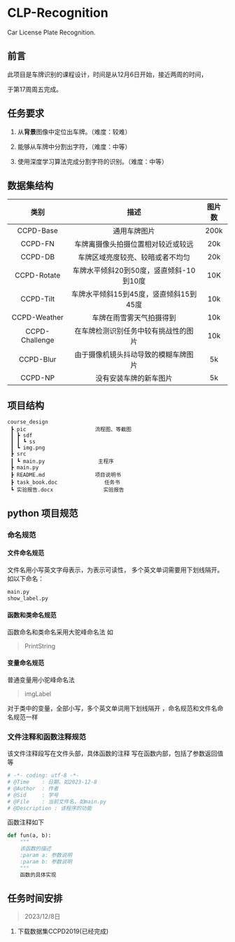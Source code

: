# CLP-Recognition
Car License Plate Recognition.
## 前言
此项目是车牌识别的课程设计，时间是从12月6日开始，接近两周的时间，

于第17周周五完成。
## 任务要求

1. 从**背景**图像中定位出车牌。（难度：较难）

2. 能够从车牌中分割出字符，（难度：中等）

3. 使用深度学习算法完成分割字符的识别。（难度：中等）

## 数据集结构

|      类别      |                  描述                   | 图片数 |
| :------------: | :-------------------------------------: | :----: |
|   CCPD-Base    |              通用车牌图片               |  200k  |
|    CCPD-FN     |   车牌离摄像头拍摄位置相对较近或较远    |  20k   |
|    CCPD-DB     |    车牌区域亮度较亮、较暗或者不均匀     |  20k   |
|  CCPD-Rotate   | 车牌水平倾斜20到50度，竖直倾斜-10到10度 |  10K   |
|   CCPD-Tilt    | 车牌水平倾斜15到45度，竖直倾斜15到45度  |  10k   |
|  CCPD-Weather  |        车牌在雨雪雾天气拍摄得到         |  10k   |
| CCPD-Challenge |  在车牌检测识别任务中较有挑战性的图片   |  10k   |
|   CCPD-Blur    |  由于摄像机镜头抖动导致的模糊车牌图片   |   5k   |
|    CCPD-NP     |         没有安装车牌的新车图片          |   5k   |


## 项目结构
```
course_design
 ┣ pic                      流程图、等截图
 ┃ ┣ sdf
 ┃ ┃ ┗ ss
 ┃ ┗ img.png
 ┣ src 
 ┃ ┗ main.py                 主程序               
 ┣ main.py
 ┣ README.md                项目说明书
 ┣ task_book.doc               任务书
 ┗ 实验报告.docx                实验报告
```

## python 项目规范
### 命名规范
#### 文件命名规范
文件名用小写英文字母表示，为表示可读性，
多个英文单词需要用下划线隔开。
如以下命名：
```python
main.py
show_label.py
```
#### 函数和类命名规范
函数命名和类命名采用大驼峰命名法
如
> PrintString
#### 变量命名规范
普通变量用小驼峰命名法
> imgLabel

对于类中的变量，全部小写，多个英文单词用下划线隔开
，命名规范和文件名命名规范一样

### 文件注释和函数注释规范
该文件注释段写在文件头部，具体函数的注释
写在函数内部，包括了参数返回值等
``` python
# -*- coding: utf-8 -*-
# @Time    : 日期，如2023-12-8
# @Author  : 作者
# @Sid     : 学号
# @File    : 当前文件名，如main.py
# @Description : 该程序的功能
```
函数注释如下
```python
def fun(a, b):
    """
    该函数的描述
    :param a: 参数说明
    :param b: 参数说明
    """
    函数的具体实现
```
## 任务时间安排
> 2023/12/8日
1. 下载数据集CCPD2019(已经完成)
